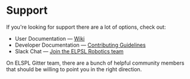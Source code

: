 # Support

If you're looking for support there are a lot of options, check out:

* User Documentation &mdash; [Wiki](https://github.com/ELSPL/RoboticsStudyGroup/wiki)
* Developer Documentation &mdash; [Contributing Guidelines](https://github.com/ELSPL/RoboticsStudyGroup/blob/master/.github/CONTRIBUTING.md)
* Slack Chat &mdash; [Join the ELPSL Robotics team]()

On ELSPL Gitter team, there are a bunch of helpful community members that should be willing to point you in the right direction.

